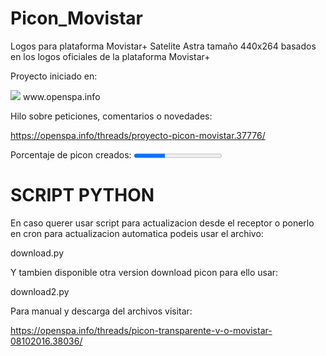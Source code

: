 # Picon_Movistar
Logos para plataforma Movistar+ Satelite Astra tamaño 440x264 basados en los logos oficiales de la plataforma Movistar+

Proyecto iniciado en:

<img src="https://openspa.webhop.info/img/logo_foro.png">
www.openspa.info

Hilo sobre peticiones, comentarios o novedades:

https://openspa.info/threads/proyecto-picon-movistar.37776/

Porcentaje de picon creados: <progress value="35" max="100">100 %</progress>

# SCRIPT PYTHON
En caso querer usar script para actualizacion desde el receptor o ponerlo en cron para actualizacion automatica podeis usar el archivo:

download.py

Y tambien disponible otra version download picon para ello usar:

download2.py

Para manual y descarga del archivos visitar:

https://openspa.info/threads/picon-transparente-v-o-movistar-08102016.38036/




